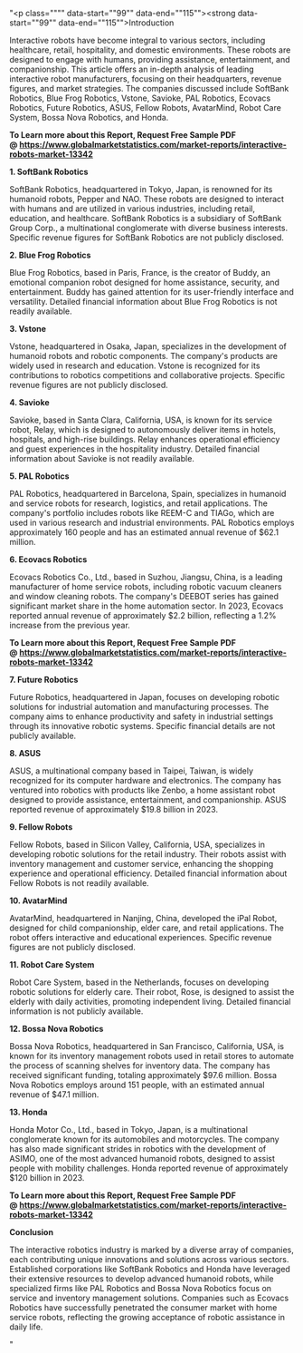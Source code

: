 "<p class="""" data-start=""99"" data-end=""115""><strong data-start=""99"" data-end=""115"">Introduction</strong></p>
<p class="""" data-start=""117"" data-end=""312""><span class=""relative -mx-px my-[-0.2rem] rounded-sm px-px py-[0.2rem]"">Interactive robots have become integral to various sectors, including healthcare, retail, hospitality, and domestic environments.</span> <span class=""relative -mx-px my-[-0.2rem] rounded-sm px-px py-[0.2rem]"">These robots are designed to engage with humans, providing assistance, entertainment, and companionship.</span> <span class=""relative -mx-px my-[-0.2rem] rounded-sm px-px py-[0.2rem]"">This article offers an in-depth analysis of leading interactive robot manufacturers, focusing on their headquarters, revenue figures, and market strategies.</span> <span class=""relative -mx-px my-[-0.2rem] rounded-sm px-px py-[0.2rem]"">The companies discussed include SoftBank Robotics, Blue Frog Robotics, Vstone, Savioke, PAL Robotics, Ecovacs Robotics, Future Robotics, ASUS, Fellow Robots, AvatarMind, Robot Care System, Bossa Nova Robotics, and Honda.</span></p>
<p class="""" data-start=""117"" data-end=""312""><strong>To Learn more about this Report, Request Free Sample PDF @&nbsp;<a href=""https://www.globalmarketstatistics.com/market-reports/interactive-robots-market-13342"">https://www.globalmarketstatistics.com/market-reports/interactive-robots-market-13342</a></strong></p>
<p class="""" data-start=""314"" data-end=""338""><strong data-start=""314"" data-end=""338"">1. SoftBank Robotics</strong></p>
<p class="""" data-start=""340"" data-end=""539""><span class=""relative -mx-px my-[-0.2rem] rounded-sm px-px py-[0.2rem]"">SoftBank Robotics, headquartered in Tokyo, Japan, is renowned for its humanoid robots, Pepper and NAO.</span> <span class=""relative -mx-px my-[-0.2rem] rounded-sm px-px py-[0.2rem]"">These robots are designed to interact with humans and are utilized in various industries, including retail, education, and healthcare.</span> <span class=""relative -mx-px my-[-0.2rem] rounded-sm px-px py-[0.2rem]"">SoftBank Robotics is a subsidiary of SoftBank Group Corp., a multinational conglomerate with diverse business interests.</span> <span class=""relative -mx-px my-[-0.2rem] rounded-sm px-px py-[0.2rem]"">Specific revenue figures for SoftBank Robotics are not publicly disclosed.</span></p>
<p class="""" data-start=""541"" data-end=""566""><strong data-start=""541"" data-end=""566"">2. Blue Frog Robotics</strong></p>
<p class="""" data-start=""568"" data-end=""733""><span class=""relative -mx-px my-[-0.2rem] rounded-sm px-px py-[0.2rem]"">Blue Frog Robotics, based in Paris, France, is the creator of Buddy, an emotional companion robot designed for home assistance, security, and entertainment.</span> <span class=""relative -mx-px my-[-0.2rem] rounded-sm px-px py-[0.2rem]"">Buddy has gained attention for its user-friendly interface and versatility.</span> <span class=""relative -mx-px my-[-0.2rem] rounded-sm px-px py-[0.2rem]"">Detailed financial information about Blue Frog Robotics is not readily available.</span></p>
<p class="""" data-start=""735"" data-end=""748""><strong data-start=""735"" data-end=""748"">3. Vstone</strong></p>
<p class="""" data-start=""750"" data-end=""955""><span class=""relative -mx-px my-[-0.2rem] rounded-sm px-px py-[0.2rem]"">Vstone, headquartered in Osaka, Japan, specializes in the development of humanoid robots and robotic components.</span> <span class=""relative -mx-px my-[-0.2rem] rounded-sm px-px py-[0.2rem]"">The company's products are widely used in research and education.</span> <span class=""relative -mx-px my-[-0.2rem] rounded-sm px-px py-[0.2rem]"">Vstone is recognized for its contributions to robotics competitions and collaborative projects.</span> <span class=""relative -mx-px my-[-0.2rem] rounded-sm px-px py-[0.2rem]"">Specific revenue figures are not publicly disclosed.</span></p>
<p class="""" data-start=""957"" data-end=""971""><strong data-start=""957"" data-end=""971"">4. Savioke</strong></p>
<p class="""" data-start=""973"" data-end=""1138""><span class=""relative -mx-px my-[-0.2rem] rounded-sm px-px py-[0.2rem]"">Savioke, based in Santa Clara, California, USA, is known for its service robot, Relay, which is designed to autonomously deliver items in hotels, hospitals, and high-rise buildings.</span> <span class=""relative -mx-px my-[-0.2rem] rounded-sm px-px py-[0.2rem]"">Relay enhances operational efficiency and guest experiences in the hospitality industry.</span> <span class=""relative -mx-px my-[-0.2rem] rounded-sm px-px py-[0.2rem]"">Detailed financial information about Savioke is not readily available.</span></p>
<p class="""" data-start=""1140"" data-end=""1159""><strong data-start=""1140"" data-end=""1159"">5. PAL Robotics</strong></p>
<p class="""" data-start=""1161"" data-end=""1366""><span class=""relative -mx-px my-[-0.2rem] rounded-sm px-px py-[0.2rem]"">PAL Robotics, headquartered in Barcelona, Spain, specializes in humanoid and service robots for research, logistics, and retail applications.</span> <span class=""relative -mx-px my-[-0.2rem] rounded-sm px-px py-[0.2rem]"">The company's portfolio includes robots like REEM-C and TIAGo, which are used in various research and industrial environments.</span> <span class=""relative -mx-px my-[-0.2rem] rounded-sm px-px py-[0.2rem]"">PAL Robotics employs approximately 160 people and has an estimated annual revenue of $62.1 million.</span></p>
<p class="""" data-start=""1368"" data-end=""1391""><strong data-start=""1368"" data-end=""1391"">6. Ecovacs Robotics</strong></p>
<p class="""" data-start=""1393"" data-end=""1598""><span class=""relative -mx-px my-[-0.2rem] rounded-sm px-px py-[0.2rem]"">Ecovacs Robotics Co., Ltd., based in Suzhou, Jiangsu, China, is a leading manufacturer of home service robots, including robotic vacuum cleaners and window cleaning robots.</span> <span class=""relative -mx-px my-[-0.2rem] rounded-sm px-px py-[0.2rem]"">The company's DEEBOT series has gained significant market share in the home automation sector.</span> <span class=""relative -mx-px my-[-0.2rem] rounded-sm px-px py-[0.2rem]"">In 2023, Ecovacs reported annual revenue of approximately $2.2 billion, reflecting a 1.2% increase from the previous year.</span> </p>
<p class="""" data-start=""1393"" data-end=""1598""><strong>To Learn more about this Report, Request Free Sample PDF @&nbsp;<a href=""https://www.globalmarketstatistics.com/market-reports/interactive-robots-market-13342"">https://www.globalmarketstatistics.com/market-reports/interactive-robots-market-13342</a></strong></p>
<p class="""" data-start=""1600"" data-end=""1622""><strong data-start=""1600"" data-end=""1622"">7. Future Robotics</strong></p>
<p class="""" data-start=""1624"" data-end=""1789""><span class=""relative -mx-px my-[-0.2rem] rounded-sm px-px py-[0.2rem]"">Future Robotics, headquartered in Japan, focuses on developing robotic solutions for industrial automation and manufacturing processes.</span> <span class=""relative -mx-px my-[-0.2rem] rounded-sm px-px py-[0.2rem]"">The company aims to enhance productivity and safety in industrial settings through its innovative robotic systems.</span> <span class=""relative -mx-px my-[-0.2rem] rounded-sm px-px py-[0.2rem]"">Specific financial details are not publicly available.</span></p>
<p class="""" data-start=""1791"" data-end=""1802""><strong data-start=""1791"" data-end=""1802"">8. ASUS</strong></p>
<p class="""" data-start=""1804"" data-end=""1969""><span class=""relative -mx-px my-[-0.2rem] rounded-sm px-px py-[0.2rem]"">ASUS, a multinational company based in Taipei, Taiwan, is widely recognized for its computer hardware and electronics.</span> <span class=""relative -mx-px my-[-0.2rem] rounded-sm px-px py-[0.2rem]"">The company has ventured into robotics with products like Zenbo, a home assistant robot designed to provide assistance, entertainment, and companionship.</span> <span class=""relative -mx-px my-[-0.2rem] rounded-sm px-px py-[0.2rem]"">ASUS reported revenue of approximately $19.8 billion in 2023.</span></p>
<p class="""" data-start=""1971"" data-end=""1991""><strong data-start=""1971"" data-end=""1991"">9. Fellow Robots</strong></p>
<p class="""" data-start=""1993"" data-end=""2158""><span class=""relative -mx-px my-[-0.2rem] rounded-sm px-px py-[0.2rem]"">Fellow Robots, based in Silicon Valley, California, USA, specializes in developing robotic solutions for the retail industry.</span> <span class=""relative -mx-px my-[-0.2rem] rounded-sm px-px py-[0.2rem]"">Their robots assist with inventory management and customer service, enhancing the shopping experience and operational efficiency.</span> <span class=""relative -mx-px my-[-0.2rem] rounded-sm px-px py-[0.2rem]"">Detailed financial information about Fellow Robots is not readily available.</span></p>
<p class="""" data-start=""2160"" data-end=""2178""><strong data-start=""2160"" data-end=""2178"">10. AvatarMind</strong></p>
<p class="""" data-start=""2180"" data-end=""2345""><span class=""relative -mx-px my-[-0.2rem] rounded-sm px-px py-[0.2rem]"">AvatarMind, headquartered in Nanjing, China, developed the iPal Robot, designed for child companionship, elder care, and retail applications.</span> <span class=""relative -mx-px my-[-0.2rem] rounded-sm px-px py-[0.2rem]"">The robot offers interactive and educational experiences.</span> <span class=""relative -mx-px my-[-0.2rem] rounded-sm px-px py-[0.2rem]"">Specific revenue figures are not publicly disclosed.</span></p>
<p class="""" data-start=""2347"" data-end=""2372""><strong data-start=""2347"" data-end=""2372"">11. Robot Care System</strong></p>
<p class="""" data-start=""2374"" data-end=""2539""><span class=""relative -mx-px my-[-0.2rem] rounded-sm px-px py-[0.2rem]"">Robot Care System, based in the Netherlands, focuses on developing robotic solutions for elderly care.</span> <span class=""relative -mx-px my-[-0.2rem] rounded-sm px-px py-[0.2rem]"">Their robot, Rose, is designed to assist the elderly with daily activities, promoting independent living.</span> <span class=""relative -mx-px my-[-0.2rem] rounded-sm px-px py-[0.2rem]"">Detailed financial information is not publicly available.</span></p>
<p class="""" data-start=""2541"" data-end=""2568""><strong data-start=""2541"" data-end=""2568"">12. Bossa Nova Robotics</strong></p>
<p class="""" data-start=""2570"" data-end=""2775""><span class=""relative -mx-px my-[-0.2rem] rounded-sm px-px py-[0.2rem]"">Bossa Nova Robotics, headquartered in San Francisco, California, USA, is known for its inventory management robots used in retail stores to automate the process of scanning shelves for inventory data.</span> <span class=""relative -mx-px my-[-0.2rem] rounded-sm px-px py-[0.2rem]"">The company has received significant funding, totaling approximately $97.6 million.</span> <span class=""relative -mx-px my-[-0.2rem] rounded-sm px-px py-[0.2rem]"">Bossa Nova Robotics employs around 151 people, with an estimated annual revenue of $47.1 million.</span> </p>
<p class="""" data-start=""2777"" data-end=""2790""><strong data-start=""2777"" data-end=""2790"">13. Honda</strong></p>
<p class="""" data-start=""2792"" data-end=""2957""><span class=""relative -mx-px my-[-0.2rem] rounded-sm px-px py-[0.2rem]"">Honda Motor Co., Ltd., based in Tokyo, Japan, is a multinational conglomerate known for its automobiles and motorcycles.</span> <span class=""relative -mx-px my-[-0.2rem] rounded-sm px-px py-[0.2rem]"">The company has also made significant strides in robotics with the development of ASIMO, one of the most advanced humanoid robots, designed to assist people with mobility challenges.</span> <span class=""relative -mx-px my-[-0.2rem] rounded-sm px-px py-[0.2rem]"">Honda reported revenue of approximately $120 billion in 2023.</span></p>
<p class="""" data-start=""2792"" data-end=""2957""><strong>To Learn more about this Report, Request Free Sample PDF @&nbsp;<a href=""https://www.globalmarketstatistics.com/market-reports/interactive-robots-market-13342"">https://www.globalmarketstatistics.com/market-reports/interactive-robots-market-13342</a></strong></p>
<p class="""" data-start=""2959"" data-end=""2973""><strong data-start=""2959"" data-end=""2973"">Conclusion</strong></p>
<p class="""" data-start=""2975"" data-end=""3721"">The interactive robotics industry is marked by a diverse array of companies, each contributing unique innovations and solutions across various sectors. Established corporations like SoftBank Robotics and Honda have leveraged their extensive resources to develop advanced humanoid robots, while specialized firms like PAL Robotics and Bossa Nova Robotics focus on service and inventory management solutions. Companies such as Ecovacs Robotics have successfully penetrated the consumer market with home service robots, reflecting the growing acceptance of robotic assistance in daily life.</p>"
